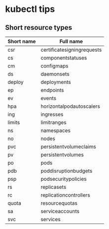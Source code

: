 # kubectl tips

## Short resource types


|Short name|Full name|
|---|---|
|csr|certificatesigningrequests|
|cs|componentstatuses|
|cm|configmaps|
|ds|daemonsets|
|deploy|deployments|
|ep|endpoints|
|ev|events|
|hpa|horizontalpodautoscalers|
|ing|ingresses|
|limits|limitranges|
|ns|namespaces|
|no|nodes|
|pvc|persistentvolumeclaims|
|pv|persistentvolumes|
|po|pods|
|pdb|poddisruptionbudgets|
|psp|podsecuritypolicies|
|rs|replicasets|
|rc|replicationcontrollers|
|quota|resourcequotas|
|sa|serviceaccounts|
|svc|services|
